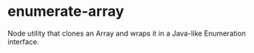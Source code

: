 # enumerate-array
Node utility that clones an Array and wraps it in a Java-like Enumeration interface.
